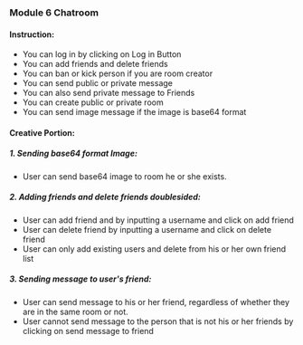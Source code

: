### Module 6 Chatroom   

#### Instruction:   
* You can log in by clicking on Log in Button   
* You can add friends and delete friends   
* You can ban or kick person if you are room creator   
* You can send public or private message   
* You can also send private message to Friends   
* You can create public or private room   
* You can send image message if the image is base64 format   



#### Creative Portion:    
##### 1. Sending base64 format Image:   
* User can send base64 image to room he or she exists.   
##### 2. Adding friends and delete friends doublesided:   
* User can add friend and by inputting a username and click on add friend   
* User can delete friend by inputting a username and click on delete friend   
* User can only add existing users and delete from his or her own friend list   
##### 3. Sending message to user's friend:  
* User can send message to his or her friend, regardless of whether they are in the same room or not.
* User cannot send message to the person that is not his or her friends by clicking on send message to friend
